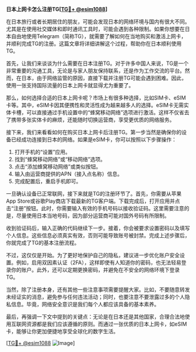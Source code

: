 **日本上网卡怎么注册TG[[TG💪+ @esim1088](https://t.me/s/esim1088)]**

在日本旅行或者长期居住的朋友，可能会发现日本的网络环境与国内有很大不同。尤其是在使用社交媒体和即时通讯工具时，可能会遇到各种限制。如果你想要在日本自由地使用Telegram（简称TG），就需要了解如何在当地购买和激活上网卡，并顺利完成TG的注册。这篇文章将详细讲解这个过程，帮助你在日本顺利使用TG。

首先，让我们来谈谈为什么需要在日本注册TG。对于许多中国人来说，TG是一个非常重要的沟通工具，无论是与家人朋友保持联系，还是作为工作交流的平台。然而，在日本，由于网络监管的原因，直接下载并注册TG可能会遇到困难。因此，使用一张支持国际流量的日本上网卡就显得尤为重要了。

那么，如何选择合适的日本上网卡呢？市场上有很多种选择，比如SIM卡、eSIM卡等。其中，eSIM卡因其便携性和灵活性成为越来越多人的选择。eSIM卡无需实体卡槽，可以直接通过手机设置中的“蜂窝移动网络”选项进行激活。这样不仅省去了携带多张实体卡的麻烦，还能随时切换运营商，享受更优质的网络服务。

接下来，我们来看看如何在购买日本上网卡后注册TG。第一步当然是确保你的设备已经成功连接到日本的网络。如果是eSIM卡，你可以按照以下步骤操作：

1. 打开手机的“设置”应用。
2. 找到“蜂窝移动网络”或“移动网络”选项。
3. 点击“添加蜂窝移动网络”或类似按钮。
4. 输入由运营商提供的APN（接入点名称）信息。
5. 完成配置后，重启手机即可。

一旦确认设备已正常联网，接下来就是TG的注册环节了。首先，你需要从苹果App Store或谷歌Play商店下载最新的TG客户端。下载完成后，打开应用并点击“注册”按钮。此时，你需要输入有效的手机号码以接收验证码。这里需要注意的是，尽量使用日本当地号码，因为部分运营商可能对国外号码有所限制。

收到验证码后，输入正确的代码继续下一步。接着，你会被要求设置密码以及填写个人信息。这些信息必须真实有效，否则可能导致账号被封禁。完成上述步骤后，你就完成了TG的基本注册流程。

不过，这仅仅是开始。为了更好地保护自己的隐私，建议进一步优化账户安全设置。例如，启用双因素认证（2FA），这样即使有人知道你的密码，也无法轻易登录你的账户。此外，还可以定期更换密码，并避免在不安全的网络环境下登录TG。

当然，除了注册本身，还有其他一些注意事项需要提醒大家。比如，不要随意转发未经证实的消息，避免参与任何违法活动；同时，也要注意不要泄露过多的个人隐私信息。毕竟，网络安全意识是我们每个人都应该具备的基本素养。

最后，再强调一下文中提到的关键点：无论是在日本还是其他国家，合理合法地使用互联网资源都是我们应该遵循的原则。而通过一张优质的日本上网卡，如eSIM卡，能够让你更加便捷地享受全球化的数字生活。

[[TG💪+ @esim1088](https://t.me/s/esim1088) ![Image](https://i.postimg.cc/4NQfJmqS/Snipaste-2025-05-13-00-14-12.png)]
